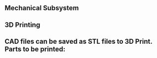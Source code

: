 ## Mechanical Subsystem

## 3D Printing
  CAD files can be saved as STL files to 3D Print.
  Parts to be printed:
  - 
